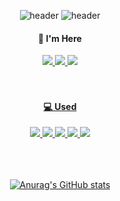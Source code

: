 
<div align="center">

  ![header](https://capsule-render.vercel.app/api?type=Waving&color=timeGradient&section=header&text=Hello%20World!&desc=Isaac's%20Github%20Profile&animation=fadeIn&fontSize=70&fontAlignY=40)
  ![header](https://capsule-render.vercel.app/api?type=Waving&color=timeGradient&height=250&section=header&text=Hello%20World!&desc=Isaac's%20Github%20Profile&animation=fadeIn&fontSize=70&fontAlignY=40)
 
 <div align="center">

  ####  🙋‍ I'm Here
  
</div>
 
<div align="center">
<a href="https://military-partridge-bd8.notion.site/HOME-396e1caa56704ec3b8b974c145acd53d" target="_blank"><img src="https://img.shields.io/badge/notion-000000?style=for-the-badge&logo=notion&logoColor=white"> <a href="https://www.youtube.com/channel/UCEnHfKlQ4by-vTt0JDCcHPA" target="_blank"><img src="https://img.shields.io/badge/youtube-FF0000?style=for-the-badge&logo=youtube&logoColor=white"> <a href="https://kkadalg.tistory.com/" target="_blank"><img src="https://img.shields.io/badge/tistory-000000?style=for-the-badge&logo=tistory&logoColor=white">
</div>
  
<br/>
  <br/>

<div align="center">

  ####  💻 Used 
  
</div>
<div align="center">
<img src="https://img.shields.io/badge/visualstudio-5C2D91?style=for-the-badge&logo=visualstudio&logoColor=white">
<img src="https://img.shields.io/badge/VSCode-007ACC?style=for-the-badge&logo=VisualStudioCode&logoColor=white">
<img src="https://img.shields.io/badge/unrealengine-0E1128?style=for-the-badge&logo=unrealengine&logoColor=white">
<img src="https://img.shields.io/badge/unity-FFFFFF?style=for-the-badge&logo=unity&logoColor=black">
<img src="https://img.shields.io/badge/github-181717?style=for-the-badge&logo=github&logoColor=white">
</div>
  
  <br/>
  <br/>
  <br/>

![Anurag's GitHub stats](https://github-readme-stats.vercel.app/api?username=Isaacu24&show_icons=true&theme=algolia)
